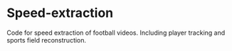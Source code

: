 # Speed-extraction
Code for speed extraction of football videos. Including player tracking and sports field reconstruction.
